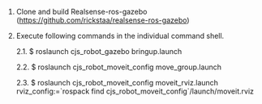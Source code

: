 1. Clone and build Realsense-ros-gazebo (https://github.com/rickstaa/realsense-ros-gazebo)

2. Execute following commands in the individual command shell.

   2.1. $ roslaunch cjs_robot_gazebo bringup.launch

   2.2. $ roslaunch cjs_robot_moveit_config move_group.launch

   2.3. $ roslaunch cjs_robot_moveit_config moveit_rviz.launch rviz_config:=\`rospack find cjs_robot_moveit_config\`/launch/moveit.rviz


